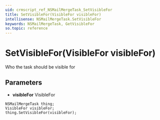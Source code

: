 ```yaml
---
uid: crmscript_ref_NSMailMergeTask_SetVisibleFor
title: SetVisibleFor(VisibleFor visibleFor)
intellisense: NSMailMergeTask.SetVisibleFor
keywords: NSMailMergeTask, GetVisibleFor
so.topic: reference
---
```


# SetVisibleFor(VisibleFor visibleFor)

Who the task should be visible for

## Parameters

* **visibleFor** VisibleFor

```crmscript
NSMailMergeTask thing;
VisibleFor visibleFor;
thing.SetVisibleFor(visibleFor);
```

